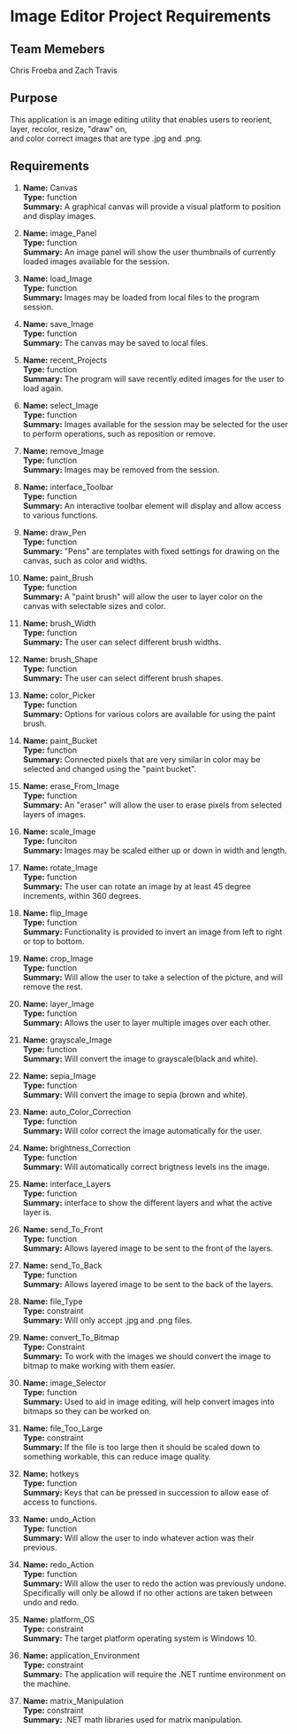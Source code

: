 # Image Editor Project Requirements

## Team Memebers
Chris Froeba and Zach Travis

## Purpose
This application is an image editing utility that enables users to reorient, layer, recolor, resize, "draw" on,  
and color correct images that are type .jpg and .png. 

## Requirements

1. **Name:** Canvas  
**Type:** function  
**Summary:** A graphical canvas will provide a visual platform to position and display images. 

1. **Name:** image_Panel  
**Type:** function  
**Summary:** An image panel will show the user thumbnails of currently loaded images available for the session.

1. **Name:** load_Image  
**Type:**  function  
**Summary:**  Images may be loaded from local files to the program session.  

1. **Name:** save_Image  
**Type:** function  
**Summary:** The canvas may be saved to local files.  

1. **Name:** recent_Projects  
**Type:** function  
**Summary:** The program will save recently edited images for the user to load again.    

1. **Name:** select_Image  
**Type:** function  
**Summary:** Images available for the session may be selected for the user to perform operations, such as reposition or remove. 

1. **Name:** remove_Image  
**Type:** function  
**Summary:** Images may be removed from the session.

1. **Name:** interface_Toolbar  
**Type:** function  
**Summary:** An interactive toolbar element will display and allow access to various functions. 
	
1. **Name:** draw_Pen  
**Type:** function  
**Summary:** "Pens" are templates with fixed settings for drawing on the canvas, such as color and widths.  

1. **Name:** paint_Brush  
**Type:** function  
**Summary:** A "paint brush" will allow the user to layer color on the canvas with selectable sizes and color. 

1. **Name:** brush_Width  
**Type:** function  
**Summary:** The user can select different brush widths.  

1. **Name:** brush_Shape  
**Type:** function  
**Summary:** The user can select different brush shapes.  

1. **Name:** color_Picker  
**Type:** function  
**Summary:** Options for various colors are available for using the paint brush.  

1. **Name:** paint_Bucket  
**Type:** function  
**Summary:** Connected pixels that are very similar in color may be selected and changed using the "paint bucket".   

1. **Name:** erase_From_Image  
**Type:** function  
**Summary:** An "eraser" will allow the user to erase pixels from selected layers of images.  

1. **Name:** scale_Image  
**Type:** funciton  
**Summary:** Images may be scaled either up or down in width and length.  

1. **Name:** rotate_Image  
**Type:** function  
**Summary:** The user can rotate an image by at least 45 degree increments, within 360 degrees.   

1. **Name:** flip_Image  
**Type:** function  
**Summary:** Functionality is provided to invert an image from left to right or top to bottom.  
	
1. **Name:** crop_Image  
**Type:** function  
**Summary:** Will allow the user to take a selection of the picture, and will remove the rest.  

1. **Name:** layer_Image  
**Type:** function  
**Summary:** Allows the user to layer multiple images over each other.  

1. **Name:** grayscale_Image  
**Type:** function  
**Summary:** Will convert the image to grayscale(black and white).  

1. **Name:** sepia_Image  
**Type:** function  
**Summary:** Will convert the image to sepia (brown and white).  
	
1. **Name:** auto_Color_Correction  
**Type:** function  
**Summary:** Will color correct the image automatically for the user.   

1. **Name:** brightness_Correction  
**Type:** function  
**Summary:** Will automatically correct brigtness levels ins the image.  

1. **Name:** interface_Layers  
**Type:** function  
**Summary:** interface to show the different layers and what the active layer is.  

1. **Name:** send_To_Front  
**Type:** function  
**Summary:** Allows layered image to be sent to the front of the layers.  
	
1. **Name:** send_To_Back  
**Type:** function  
**Summary:** Allows layered image to be sent to the back of the layers.  

1. **Name:** file_Type  
**Type:** constraint  
**Summary:** Will only accept .jpg and .png files.  
	
1. **Name:** convert_To_Bitmap  
**Type:** Constraint  
**Summary:** To work with the images we should convert the image to bitmap to make working with them easier.  

1. **Name:** image_Selector  
**Type:** function  
**Summary:** Used to aid in image editing, will help convert images into bitmaps so they can be worked on.  
	
1. **Name:** file_Too_Large  
**Type:** constraint  
**Summary:** If the file is too large then it should be scaled down to something workable, this can reduce image quality.  

1. **Name:** hotkeys  
**Type:** function  
**Summary:** Keys that can be pressed in succession to allow ease of access to functions.  

1. **Name:** undo_Action  
**Type:** function  
**Summary:** Will allow the user to indo whatever action was their previous.  

1. **Name:** redo_Action  
**Type:** function  
**Summary:** Will allow the user to redo the action was previously undone. Specifically will only be allowd if no other actions are taken between undo and redo.  

1. **Name:** platform_OS  
**Type:** constraint  
**Summary:** The target platform operating system is Windows 10.  

1. **Name:** application_Environment  
**Type:** constraint  
**Summary:**  The application will require the .NET runtime environment on the machine.  

1. **Name:** matrix_Manipulation  
**Type:** constraint  
**Summary:** .NET math libraries used for matrix manipulation.  
